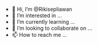 - 👋 Hi, I’m @Rikisepliawan
- 👀 I’m interested in ...
- 🌱 I’m currently learning ...
- 💞️ I’m looking to collaborate on ...
- 📫 How to reach me ...

<!---
Rikisepliawan/Rikisepliawan is a ✨ special ✨ repository because its `README.md` (this file) appears on your GitHub profile.
You can click the Preview link to take a look at your changes.
--->
